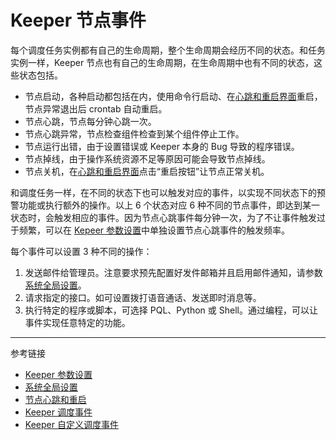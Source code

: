 # Keeper 节点事件

每个调度任务实例都有自己的生命周期，整个生命周期会经历不同的状态。和任务实例一样，Keeper 节点也有自己的生命周期，在生命周期中也有不同的状态，这些状态包括。

* 节点启动，各种启动都包括在内，使用命令行启动、在[心跳和重启界面](/master/keeper/beats.md)重启，节点异常退出后 crontab 自动重启。
* 节点心跳，节点每分钟心跳一次。
* 节点心跳异常，节点检查组件检查到某个组件停止工作。
* 节点运行出错，由于设置错误或 Keeper 本身的 Bug 导致的程序错误。
* 节点掉线，由于操作系统资源不足等原因可能会导致节点掉线。
* 节点关机，在[心跳和重启界面](/master/keeper/beats.md)点击“重启按钮”让节点正常关机。

和调度任务一样，在不同的状态下也可以触发对应的事件，以实现不同状态下的预警功能或执行额外的操作。以上 6 个状态对应 6 种不同的节点事件，即达到某一状态时，会触发相应的事件。因为节点心跳事件每分钟一次，为了不让事件触发过于频繁，可以在 [Kepeer 参数设置](/master/keeper/settings.md)中单独设置节点心跳事件的触发频率。

每个事件可以设置 3 种不同的操作：

1. 发送邮件给管理员。注意要求预先配置好发件邮箱并且启用邮件通知，请参数[系统全局设置](/master/system/settings.md)。
2. 请求指定的接口。如可设置拨打语音通话、发送即时消息等。
3. 执行特定的程序或脚本，可选择 PQL、Python 或 Shell。通过编程，可以让事件实现任意特定的功能。

---
参考链接

* [Keeper 参数设置](/master/keeper/settings.md)
* [系统全局设置](/master/system/settings.md)
* [节点心跳和重启](/master/keeper/beats.md)
* [Keeper 调度事件](/keeper/event.md)
* [Keeper 自定义调度事件](/keeper/custom-event.md)